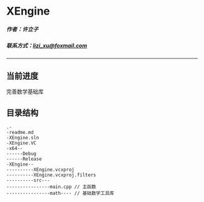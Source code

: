 # XEngine

##### 作者：许立子

##### 联系方式：lizi_xu@foxmail.com

---

## 当前进度

完善数学基础库

## 目录结构

	.-
	-readme.md
	-XEngine.sln
	-XEngine.VC
    -x64--
	------Debug
	------Release
	-XEngine--
	----------XEngine.vcxproj
	----------XEngine.vcxproj.filters
	----------src---
	----------------main.cpp // 主函数
	----------------math---- // 基础数学工具库